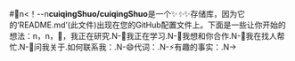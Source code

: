 #👋n<！--n**cuiqingShuo/cuiqingShuo**是一个✨_✨_✨存储库，因为它的‘README.md’(此文件)出现在您的GitHub配置文件上。下面是一些让你开始的想法：n，n，🔭，我正在研究.N-🌱我正在学习.N-👯我想和你合作.N-🤔我在找人帮忙.N-💬问我关于.如何联系我：.N-😄代词：.N-⚡有趣的事实：.N->
